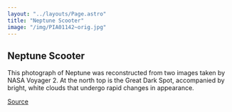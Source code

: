 ```yaml
---
layout: "../layouts/Page.astro"
title: "Neptune Scooter"
image: "/img/PIA01142~orig.jpg"
---
```


## Neptune Scooter

This photograph of Neptune was reconstructed from two images taken by NASA Voyager 2. At the north top is the Great Dark Spot, accompanied by bright, white clouds that undergo rapid changes in appearance.

[Source](https://images.nasa.gov/details/PIA01142)
